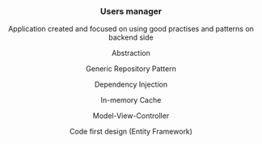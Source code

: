 <!DOCTYPE html>
<html>
<head>
</head>
<body style="margin: auto; text-align: center;">
    
<h3>Users manager</h3>

<p> Application created and focused on using good practises and patterns on backend side </p>

<p> Abstraction </p>
<p> Generic Repository Pattern </p>
<p> Dependency Injection </p>
<p> In-memory Cache </p>
<p> Model-View-Controller </p>
<p> Code first design (Entity Framework) </p>


</body>
</html>
